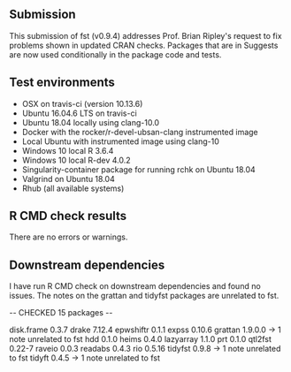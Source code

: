 
## Submission

This submission of fst (v0.9.4) addresses Prof. Brian Ripley's request to fix problems shown in updated CRAN checks. Packages that are in Suggests are now used conditionally in the package code and tests.

## Test environments 

* OSX on travis-ci (version 10.13.6)
* Ubuntu 16.04.6 LTS on travis-ci
* Ubuntu 18.04 locally using clang-10.0
* Docker with the rocker/r-devel-ubsan-clang instrumented image
* Local Ubuntu with instrumented image using clang-10
* Windows 10 local R 3.6.4
* Windows 10 local R-dev 4.0.2
* Singularity-container package for running rchk on Ubuntu 18.04
* Valgrind on Ubuntu 18.04
* Rhub (all available systems)

## R CMD check results

There are no errors or warnings.

## Downstream dependencies

I have run R CMD check on downstream dependencies and found no issues. The notes on the grattan and tidyfst packages are unrelated to fst.

-- CHECKED 15 packages --

disk.frame  0.3.7
drake       7.12.4
epwshiftr   0.1.1
expss       0.10.6
grattan     1.9.0.0 ->  1 note unrelated to fst
hdd         0.1.0
heims       0.4.0
lazyarray   1.1.0
prt         0.1.0
qtl2fst     0.22-7
raveio      0.0.3
readabs     0.4.3
rio         0.5.16
tidyfst     0.9.8 ->  1 note unrelated to fst
tidyft      0.4.5 ->  1 note unrelated to fst
